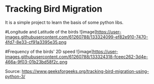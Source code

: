 # Tracking Bird Migration
It is a simple project to learn the basis of some python libs.

#Longitude and Latitude of the birds
![image]https://user-images.githubusercontent.com/61260788/133324099-ef82e910-7470-4fd7-8e33-cf91a3395e35.png

#Frequency of the birds' 2D speed
![image]https://user-images.githubusercontent.com/61260788/133324318-fceec262-3d4e-466a-9f03-01b23bd58f2c.png

Source: https://www.geeksforgeeks.org/tracking-bird-migration-using-python-3/
